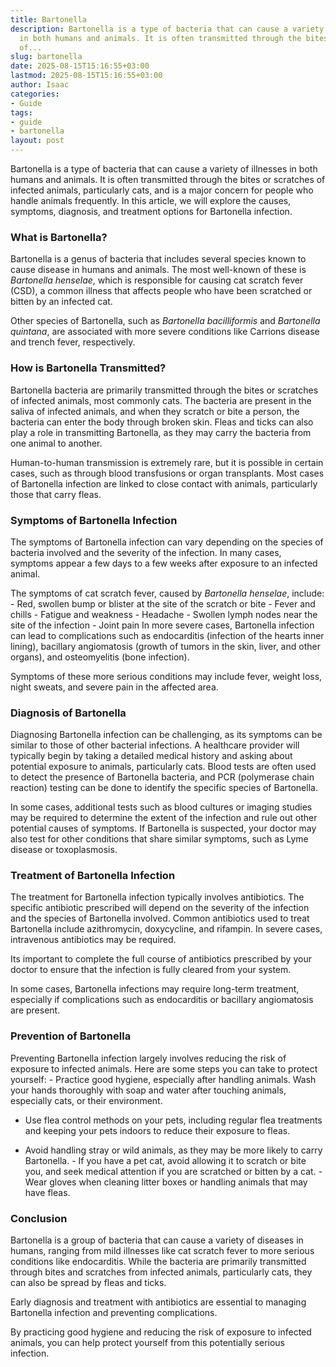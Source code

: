 ```yaml
---
title: Bartonella
description: Bartonella is a type of bacteria that can cause a variety of illnesses
  in both humans and animals. It is often transmitted through the bites or scratches
  of...
slug: bartonella
date: 2025-08-15T15:16:55+03:00
lastmod: 2025-08-15T15:16:55+03:00
author: Isaac
categories:
- Guide
tags:
- guide
- bartonella
layout: post
---
```

Bartonella is a type of bacteria that can cause a variety of illnesses in both humans and animals. It is often transmitted through the bites or scratches of infected animals, particularly cats, and is a major concern for people who handle animals frequently. In this article, we will explore the causes, symptoms, diagnosis, and treatment options for Bartonella infection.

###  What is Bartonella?

Bartonella is a genus of bacteria that includes several species known to cause disease in humans and animals. The most well-known of these is *Bartonella henselae*, which is responsible for causing cat scratch fever (CSD), a common illness that affects people who have been scratched or bitten by an infected cat.

Other species of Bartonella, such as *Bartonella bacilliformis* and *Bartonella quintana*, are associated with more severe conditions like Carrions disease and trench fever, respectively.

###  How is Bartonella Transmitted?

Bartonella bacteria are primarily transmitted through the bites or scratches of infected animals, most commonly cats. The bacteria are present in the saliva of infected animals, and when they scratch or bite a person, the bacteria can enter the body through broken skin. Fleas and ticks can also play a role in transmitting Bartonella, as they may carry the bacteria from one animal to another.

Human-to-human transmission is extremely rare, but it is possible in certain cases, such as through blood transfusions or organ transplants. Most cases of Bartonella infection are linked to close contact with animals, particularly those that carry fleas.

###  Symptoms of Bartonella Infection

The symptoms of Bartonella infection can vary depending on the species of bacteria involved and the severity of the infection. In many cases, symptoms appear a few days to a few weeks after exposure to an infected animal.

The symptoms of cat scratch fever, caused by *Bartonella henselae*, include: - Red, swollen bump or blister at the site of the scratch or bite - Fever and chills - Fatigue and weakness - Headache - Swollen lymph nodes near the site of the infection - Joint pain In more severe cases, Bartonella infection can lead to complications such as endocarditis (infection of the hearts inner lining), bacillary angiomatosis (growth of tumors in the skin, liver, and other organs), and osteomyelitis (bone infection).

Symptoms of these more serious conditions may include fever, weight loss, night sweats, and severe pain in the affected area.

###  Diagnosis of Bartonella

Diagnosing Bartonella infection can be challenging, as its symptoms can be similar to those of other bacterial infections. A healthcare provider will typically begin by taking a detailed medical history and asking about potential exposure to animals, particularly cats. Blood tests are often used to detect the presence of Bartonella bacteria, and PCR (polymerase chain reaction) testing can be done to identify the specific species of Bartonella.

In some cases, additional tests such as blood cultures or imaging studies may be required to determine the extent of the infection and rule out other potential causes of symptoms. If Bartonella is suspected, your doctor may also test for other conditions that share similar symptoms, such as Lyme disease or toxoplasmosis.

###  Treatment of Bartonella Infection

The treatment for Bartonella infection typically involves antibiotics. The specific antibiotic prescribed will depend on the severity of the infection and the species of Bartonella involved. Common antibiotics used to treat Bartonella include azithromycin, doxycycline, and rifampin. In severe cases, intravenous antibiotics may be required.

Its important to complete the full course of antibiotics prescribed by your doctor to ensure that the infection is fully cleared from your system.

In some cases, Bartonella infections may require long-term treatment, especially if complications such as endocarditis or bacillary angiomatosis are present.

###  Prevention of Bartonella

Preventing Bartonella infection largely involves reducing the risk of exposure to infected animals. Here are some steps you can take to protect yourself: - Practice good hygiene, especially after handling animals. Wash your hands thoroughly with soap and water after touching animals, especially cats, or their environment.

- Use flea control methods on your pets, including regular flea treatments and keeping your pets indoors to reduce their exposure to fleas.

- Avoid handling stray or wild animals, as they may be more likely to carry Bartonella. - If you have a pet cat, avoid allowing it to scratch or bite you, and seek medical attention if you are scratched or bitten by a cat. - Wear gloves when cleaning litter boxes or handling animals that may have fleas.

###  Conclusion

Bartonella is a group of bacteria that can cause a variety of diseases in humans, ranging from mild illnesses like cat scratch fever to more serious conditions like endocarditis. While the bacteria are primarily transmitted through bites and scratches from infected animals, particularly cats, they can also be spread by fleas and ticks.

Early diagnosis and treatment with antibiotics are essential to managing Bartonella infection and preventing complications.

By practicing good hygiene and reducing the risk of exposure to infected animals, you can help protect yourself from this potentially serious infection.
